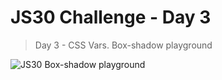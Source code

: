 # JS30 Challenge - Day 3
> Day 3 - CSS Vars. Box-shadow playground

![JS30 Box-shadow playground](https://i.imgur.com/A34NkIf.png)